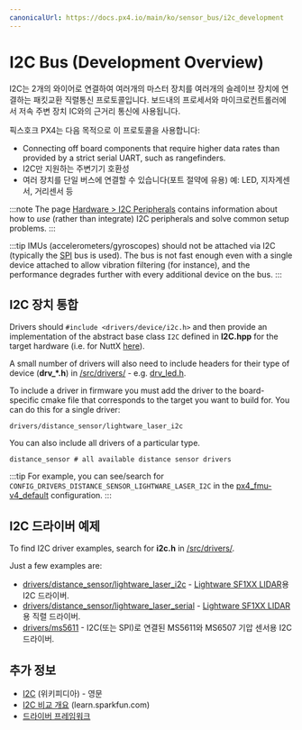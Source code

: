 ```yaml
---
canonicalUrl: https://docs.px4.io/main/ko/sensor_bus/i2c_development
---
```


# I2C Bus (Development Overview)

I2C는 2개의 와이어로 연결하여 여러개의 마스터 장치를 여러개의 슬레이브 장치에 연결하는 패킷교환 직렬통신 프로토콜입니다. 보드내의 프로세서와 마이크로컨트롤러에서 저속 주변 장치 IC와의 근거리 통신에 사용됩니다.

픽스호크 PX4는 다음 목적으로 이 프로토콜을 사용합니다:
* Connecting off board components that require higher data rates than provided by a strict serial UART, such as rangefinders.
* I2C만 지원하는 주변기기 호환성
* 여러 장치를 단일 버스에 연결할 수 있습니다(포트 절약에 유용) 예: LED, 지자계센서, 거리센서 등

:::note
The page [Hardware > I2C Peripherals](../sensor_bus/i2c_general.md) contains information about how to _use_ (rather than integrate) I2C peripherals and solve common setup problems.
:::

:::tip IMUs (accelerometers/gyroscopes) should not be attached via I2C (typically the [SPI](https://en.wikipedia.org/wiki/Serial_Peripheral_Interface_Bus) bus is used). The bus is not fast enough even with a single device attached to allow vibration filtering (for instance), and the performance degrades further with every additional device on the bus.
:::

## I2C 장치 통합

Drivers should `#include <drivers/device/i2c.h>` and then provide an implementation of the abstract base class `I2C` defined in **I2C.hpp** for the target hardware (i.e. for NuttX [here](https://github.com/PX4/PX4-Autopilot/blob/master/src/lib/drivers/device/nuttx/I2C.hpp)).

A small number of drivers will also need to include headers for their type of device (**drv_*.h**) in [/src/drivers/](https://github.com/PX4/PX4-Autopilot/tree/release/1.14/src/drivers) - e.g. [drv_led.h](https://github.com/PX4/PX4-Autopilot/blob/release/1.14/src/drivers/drv_led.h).

To include a driver in firmware you must add the driver to the board-specific cmake file that corresponds to the target you want to build for. You can do this for a single driver:
```
drivers/distance_sensor/lightware_laser_i2c
```

You can also include all drivers of a particular type.
```
distance_sensor # all available distance sensor drivers
```

:::tip
For example, you can see/search for `CONFIG_DRIVERS_DISTANCE_SENSOR_LIGHTWARE_LASER_I2C` in the [px4_fmu-v4_default](https://github.com/PX4/PX4-Autopilot/blob/master/boards/px4/fmu-v4/default.px4board) configuration.
:::

## I2C 드라이버 예제

To find I2C driver examples, search for **i2c.h** in [/src/drivers/](https://github.com/PX4/PX4-Autopilot/tree/master/src/drivers).

Just a few examples are:
* [drivers/distance_sensor/lightware_laser_i2c](https://github.com/PX4/PX4-Autopilot/tree/master/src/drivers/distance_sensor/lightware_laser_i2c) - [Lightware SF1XX LIDAR](../sensor/sfxx_lidar.md)용 I2C 드라이버.
* [drivers/distance_sensor/lightware_laser_serial](https://github.com/PX4/PX4-Autopilot/tree/master/src/drivers/distance_sensor/lightware_laser_serial) - [Lightware SF1XX LIDAR](../sensor/sfxx_lidar.md)용 직렬 드라이버.
* [drivers/ms5611](https://github.com/PX4/PX4-Autopilot/tree/master/src/drivers/barometer/ms5611) - I2C(또는 SPI)로 연결된 MS5611와 MS6507 기압 센서용 I2C 드라이버.

## 추가 정보

* [I2C](https://en.wikipedia.org/wiki/I%C2%B2C) (위키피디아) - 영문
* [I2C 비교 개요](https://learn.sparkfun.com/tutorials/i2c) (learn.sparkfun.com)
* [드라이버 프레임워크](../middleware/drivers.md)
